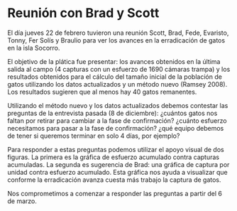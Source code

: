 # Reunión con Brad y Scott

El día jueves 22 de febrero tuvieron una reunión Scott, Brad, Fede, Evaristo, Tonny, Fer Solís y Braulio
para ver los avances en la erradicación de gatos en la isla Socorro.

El objetivo de la plática fue presentar: los avances obtenidos en la última salida al campo  (4
capturas con un esfuerzo de 1690 cámaras trampa) y los resultados obtenidos para el cálculo del
tamaño inicial de la población de gatos utilizando los datos actualizados y un método nuevo (Ramsey
2008). Los resultados sugieren que al menos hay 40 gatos remanentes.

Utilizando el método nuevo y los datos actualizados debemos contestar las preguntas de la entrevista
pasada (8 de diciembre): ¿cuántos gatos nos faltan por retirar para cambiar a la fase de confirmación?
¿cuánto esfuerzo necesitamos para pasar a la fase de confirmación? ¿qué equipo debemos de tener si
queremos terminar en solo 4 días, por ejemplo?

Para responder a estas preguntas podemos utilizar el apoyo visual de dos figuras. La primera es la
gráfica de esfuerzo acumulado contra capturas acumuladas. La segunda es sugerencia de Brad: una gráfica de
captura por unidad contra esfuerzo acumulado. Esta gráfica nos ayuda a visualizar que  conforme la
erradicación avanza cuesta más trabajo la captura de gatos.

Nos comprometimos a comenzar a responder las preguntas a partir del 6 de marzo.

